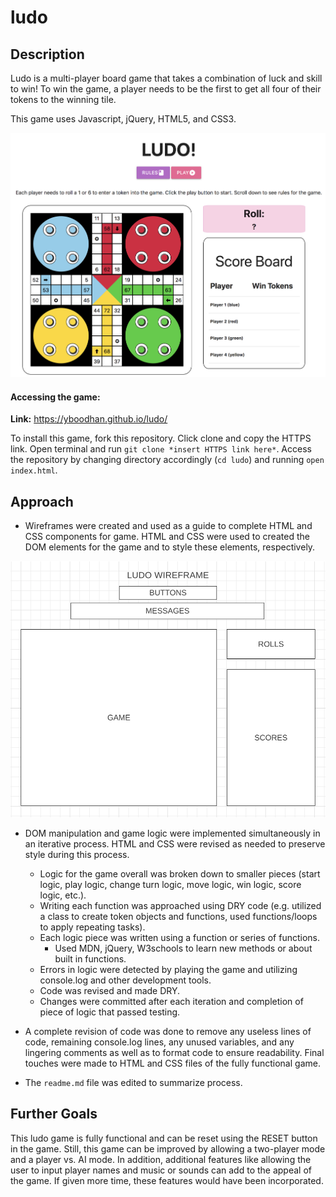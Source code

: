 # ludo

## Description

Ludo is a multi-player board game that takes a combination of luck and skill to win! To win the game, a player needs to be the first to get all four of their tokens to the winning tile.

This game uses Javascript, jQuery, HTML5, and CSS3.

![Slide 1](./images/game.png)

#### Accessing the game:

**Link:** https://yboodhan.github.io/ludo/

To install this game, fork this repository. Click clone and copy the HTTPS link. Open terminal and run `git clone *insert HTTPS link here*`. Access the repository by changing directory accordingly (`cd ludo`) and running `open index.html`.

## Approach

* Wireframes were created and used as a guide to complete HTML and CSS components for game. HTML and CSS were used to created the DOM elements for the game and to style these elements, respectively.

![Image description](./images/wireframe.png)

* DOM manipulation and game logic were implemented simultaneously in an iterative process. HTML and CSS were revised as needed to preserve style during this process.
  * Logic for the game overall was broken down to smaller pieces (start logic, play logic, change turn logic, move logic, win logic, score logic, etc.).
  * Writing each function was approached using DRY code (e.g. utilized a class to create token objects and functions, used functions/loops to apply repeating tasks).
  * Each logic piece was written using a function or series of functions.
     * Used MDN, jQuery, W3schools to learn new methods or about built in functions.
  * Errors in logic were detected by playing the game and utilizing console.log and other development tools.
  * Code was revised and made DRY.
  * Changes were committed after each iteration and completion of piece of logic that passed testing.

* A complete revision of code was done to remove any useless lines of code, remaining console.log lines, any unused variables, and any lingering comments as well as to format code to ensure readability. Final touches were made to HTML and CSS files of the fully functional game.

* The `readme.md` file was edited to summarize process.

## Further Goals

This ludo game is fully functional and can be reset using the RESET button in the game. Still, this game can be improved by allowing a two-player mode and a player vs. AI mode. In addition, additional features like allowing the user to input player names and music or sounds can add to the appeal of the game. If given more time, these features would have been incorporated.


